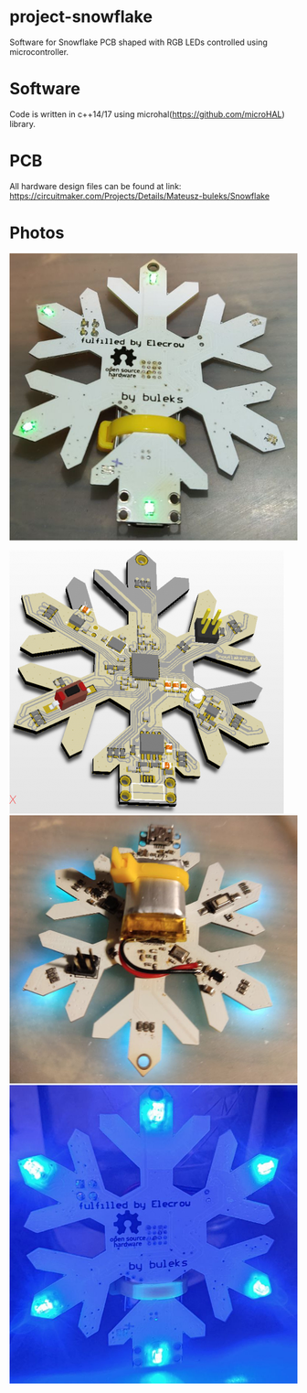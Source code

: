 # project-snowflake
Software for Snowflake PCB shaped with RGB LEDs controlled using microcontroller.

# Software
Code is written in c++14/17 using microhal(https://github.com/microHAL) library.


# PCB
All hardware design files can be found at link: https://circuitmaker.com/Projects/Details/Mateusz-buleks/Snowflake

# Photos

![](https://github.com/mztulip/snowflake_nrf51/blob/main/images/snowflake_front.jpg)

![](https://github.com/mztulip/snowflake_nrf51/blob/main/images/snowflake.png)
![](https://github.com/mztulip/snowflake_nrf51/blob/main/images/snowflake_back2.jpg)
![](https://github.com/mztulip/snowflake_nrf51/blob/main/images/snowflake_blue.jpg)
